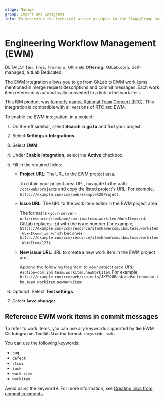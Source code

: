 ```yaml
---
stage: Manage
group: Import and Integrate
info: To determine the technical writer assigned to the Stage/Group associated with this page, see https://handbook.gitlab.com/handbook/product/ux/technical-writing/#assignments
---
```


# Engineering Workflow Management (EWM)

DETAILS:
**Tier:** Free, Premium, Ultimate
**Offering:** GitLab.com, Self-managed, GitLab Dedicated

The EWM integration allows you to go from GitLab to EWM work items mentioned in merge request
descriptions and commit messages.
Each work item reference is automatically converted to a link to the work item.

This IBM product was [formerly named Rational Team Concert (RTC)](https://jazz.net/blog/index.php/2019/04/23/renaming-the-ibm-continuous-engineering-portfolio/). This integration is compatible with all versions of RTC and EWM.

To enable the EWM integration, in a project:

1. On the left sidebar, select **Search or go to** and find your project.
1. Select **Settings > Integrations**.
1. Select **EWM**.
1. Under **Enable integration**, select the **Active** checkbox.
1. Fill in the required fields:

   - **Project URL**: The URL to the EWM project area.

     To obtain your project area URL, navigate to the
     path `/ccm/web/projects` and copy the listed project's URL. For example, `https://example.com/ccm/web/Example%20Project`.
   - **Issue URL**: The URL to the work item editor in the EWM project area.

     The format is `<your-server-url>/resource/itemName/com.ibm.team.workitem.WorkItem/:id`.
     GitLab replaces `:id` with the issue number
     (for example, `https://example.com/ccm/resource/itemName/com.ibm.team.workitem.WorkItem/:id`,
     which becomes `https://example.com/ccm/resource/itemName/com.ibm.team.workitem.WorkItem/123`).
   - **New issue URL**: URL to create a new work item in the EWM project area.

     Append the following fragment to your project area URL: `#action=com.ibm.team.workitem.newWorkItem`.
     For example, `https://example.com/ccm/web/projects/JKE%20Banking#action=com.ibm.team.workitem.newWorkItem`.

1. Optional. Select **Test settings**.
1. Select **Save changes**.

## Reference EWM work items in commit messages

To refer to work items, you can use any keywords supported by the EWM Git Integration Toolkit.
Use the format: `<keyword> <id>`.

You can use the following keywords:

- `bug`
- `defect`
- `rtcwi`
- `task`
- `work item`
- `workitem`

Avoid using the keyword `#`. For more information, see
[Creating links from commit comments](https://www.ibm.com/docs/en/elm/7.0.0?topic=commits-creating-links-from-commit-comments).
